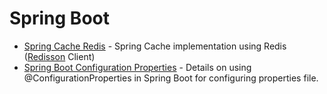 # Spring Boot

* [Spring Cache Redis](./Spring%20Boot%20Cache.md) - Spring Cache implementation using Redis ([Redisson](https://github.com/redisson/redisson) Client)
* [Spring Boot Configuration Properties](./spring-boot-configuration-properties.md) - Details on using @ConfigurationProperties in Spring Boot for configuring properties file.
   
  
